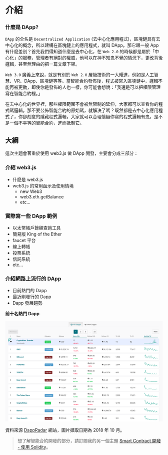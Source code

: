 # 介紹

### 什麼是 DApp?

`DApp` 的全名是 `Decentralized Application` (去中心化應用程式)，區塊鏈具有去中心化的概念，所以建構在區塊鏈上的應用程式，就叫 DApp。那它跟一般 App 有什麼差別？首先我們得知道什麼是去中心化，在 `Web 2.0` 的時候都是屬於「中心化」的服務，管理者有絕對的權威，他可以在神不知鬼不覺的情況下，更改背後邏輯，甚至無理由的把一篇文章下架。

`Web 3.0` 廣義上來說，就是有別於 `Web 2.0` 層級技術的一大耀進，例如是人工智慧、VR、DApp、區塊鏈等等。當智能合約發佈後，程式被寫入區塊鏈中，邏輯不能再被更動，即使你是發佈的人也一樣，你可能會想說：「我還是可以把權限管理寫在智能合約裡。」

在去中心化的世界裡，那些權限範圍不會被無限制的延伸，大家都可以查看你的程式碼邏輯。那不要公佈智能合約的原始碼，就解決了嗎？既然都是去中心化應用程式了，你卻刻意的隱藏程式邏輯，大家就可以合理懷疑你寫的程式邏輯有鬼，是不是一個不平等的智能合約，進而抵制它。

## 大綱

這次主題會著重於使用 web3.js 做 DApp 開發，主要會分成三部分：

### 介紹 web3.js

* 什麼是 web3.js
* web3.js 的常用函示及使用情境
  * new Web3
  * web3.eth.getBalance
  * etc...

### 實際寫一些 DApp 範例

* 以太幣帳戶餘額查詢工具
* 簡易版 King of the Ether
* faucet 平台
* 線上轉帳
* 投票系統
* 信託系統
* etc...

### 介紹網路上流行的 DApp

* 目前熱門的 Dapp
* 最近剛發行的 Dapp
* Dapp 發展趨勢

**前十名熱門 Dapp**

![](assets/01_dappradar_dapp_top10.png)

資料來源 [DappRadar](https://dappradar.com/) 網站，圖片擷取日期為 2018 年 10 月。

> 想了解智能合約開發的部分，請訂閱我的另一個主題 [Smart Contract 開發 - 使用 Solidity](https://ithelp.ithome.com.tw/articles/10200395)。
